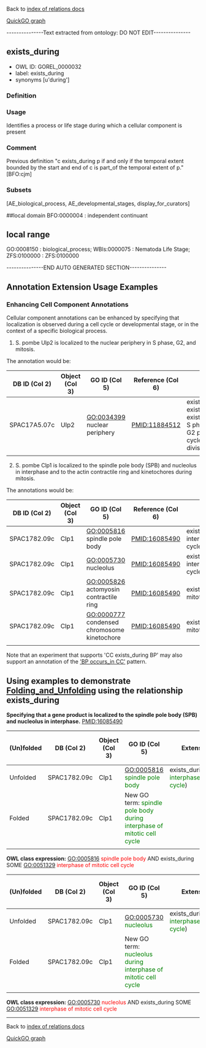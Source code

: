 Back to [index of relations docs](https://github.com/geneontology/annotation_extensions/tree/master/doc)

[QuickGO graph](http://www.ebi.ac.uk/QuickGO/AnnotationExtensionRelations.html)

---------------Text extracted from ontology: DO NOT EDIT---------------

## exists_during
* OWL ID: GOREL_0000032
* label: exists_during
* synonyms
[u'during']

### Definition


### Usage
Identifies a process or life stage during which a cellular component is present

### Comment
Previous definition "c exists_during p if and only if the temporal extent bounded by the start and end of c is part_of the temporal extent of p." [BFO:cjm]

### Subsets
[AE_biological_process, AE_developmental_stages, display_for_curators]

##local domain
BFO:0000004 : independent continuant

## local range
GO:0008150 : biological_process; WBls:0000075 : Nematoda Life Stage; ZFS:0100000 : ZFS:0100000

---------------END AUTO GENERATED SECTION---------------












Annotation Extension Usage Examples
-----------------------------------

### Enhancing Cell Component Annotations

Cellular component annotations can be enhanced by specifying that localization is observed during a cell cycle or developmental stage, or in the context of a specific biological process.

1. S. pombe Ulp2 is localized to the nuclear periphery in S phase, G2, and mitosis.
 
The annotation would be:

| DB ID (Col 2) | Object (Col 3) | GO ID (Col 5) | Reference (Col 6) | Extension (Col 16)   |
|------------|----------------|---------------|-------------------|----------------------|
| SPAC17A5.07c     | Ulp2           | <GO:0034399> nuclear periphery | <PMID:11884512>   | exists\_during(GO:0000084)\| exists\_during(GO:0000085)\| exists\_during(GO:0007067)  S phase of mitotic cell cycle, G2 phase of mitotic cell cycle, mitotic nuclear division |
||

2. S. pombe Clp1 is localized to the spindle pole body (SPB) and nucleolus in interphase and to the actin contractile ring and kinetochores during mitosis.

The annotations would be:

| DB ID (Col 2) | Object (Col 3) | GO ID (Col 5) | Reference (Col 6) | Extension (Col 16)   |
|------------|----------------|---------------|-------------------|----------------------|
| SPAC1782.09c     | Clp1           | <GO:0005816> spindle pole body | <PMID:16085490>   | exists\_during(GO:0051329) interphase of mitotic cell cycle |
| SPAC1782.09c     | Clp1           | <GO:0005730> nucleolus | <PMID:16085490>   | exists\_during(GO:0051329) interphase of mitotic cell cycle |
| SPAC1782.09c     | Clp1           | <GO:0005826> actomyosin contractile ring | <PMID:16085490>   | exists\_during(GO:0007067) mitotic nuclear division |
| SPAC1782.09c     | Clp1           | <GO:0000777> condensed chromosome kinetochore | <PMID:16085490>   | exists\_during(GO:0007067) mitotic nuclear division |
||

Note that an experiment that supports 'CC exists\_during BP' may also support an annotation of the ['BP occurs\_in CC'](https://github.com/geneontology/annotation_extensions/blob/master/doc/occurs_in.md#specifying-the-subcellular-location-in-which-a-process-happens) pattern.

Using examples to demonstrate [Folding\_and\_Unfolding](http://wiki.geneontology.org/index.php/Folding_and_Unfolding) using the relationship exists\_during
-------------------------------------------------------------------------------------------------------------------------------

**Specifying that a gene product is localized to the spindle pole body (SPB) and nucleolus in interphase.** <PMID:16085490>

| (Un)folded | DB (Col 2)   | Object (Col 3) | GO ID (Col 5)                                                                                          | Extension (Col 16)                                                                           | Parent terms for new folded GO term                                 |
|-----------------|--------------|----------------|--------------------------------------------------------------------------------------------------------|---------------------------------------------------------------------------------|---------------------------------------------------------------------|
| Unfolded        | SPAC1782.09c | Clp1           | <GO:0005816> <span style="color:green">spindle pole body</span>                                        | exists\_during(GO:0051329 <span style="color:green">interphase of mitotic cell cycle</span>) |                                                                     |
| Folded          | SPAC1782.09c | Clp1           | New GO term: <span style="color:green">spindle pole body during interphase of mitotic cell cycle</span> |                                                                                             | is\_a <GO:0005816> <span style="color:red">spindle pole body</span> |
||

**OWL class expression:** <GO:0005816> <span style="color:red">spindle pole body</span> AND exists\_during SOME <GO:0051329> <span style="color:red">interphase of mitotic cell cycle</span>

| (Un)folded | DB (Col 2)   | Object (Col 3) | GO ID (Col 5)                                                                                  | Extension (Col 16)| Parent terms for new folded GO term                         |
|-----------------|--------------|----------------|------------------------------------------------------------------------------------------------|----------------------------------------------------------------------------------------------|-------------------------------------------------------------|
| Unfolded        | SPAC1782.09c | Clp1           | <GO:0005730> <span style="color:green">nucleolus</span>                                        | exists\_during(GO:0051329 <span style="color:green">interphase of mitotic cell cycle</span>) |                                                             |
| Folded          | SPAC1782.09c | Clp1           | New GO term: <span style="color:green">nucleolus during interphase of mitotic cell cycle</span> |                                                                                               | is\_a <GO:0005730> <span style="color:red">nucleolus</span> |
||

**OWL class expression:** <GO:0005730> <span style="color:red">nucleolus</span> AND exists\_during SOME <GO:0051329> <span style="color:red">interphase of mitotic cell cycle</span>

------------------------------------------------------------------------

Back to [index of relations docs](https://github.com/geneontology/annotation_extensions/tree/master/doc)

[QuickGO graph](http://www.ebi.ac.uk/QuickGO/AnnotationExtensionRelations.html)

